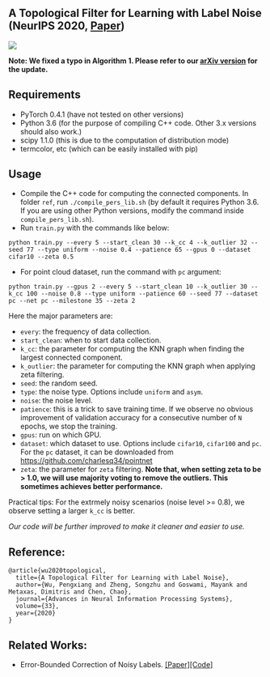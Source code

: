 ## A Topological Filter for Learning with Label Noise (NeurIPS 2020, [Paper](https://arxiv.org/pdf/2012.04835.pdf))

![](https://github.com/pxiangwu/TopoFilter/blob/master/figs/intro.png)

**Note: We fixed a typo in Algorithm 1. Please refer to our [arXiv version](https://arxiv.org/pdf/2012.04835.pdf) for the update.**

## Requirements
- PyTorch 0.4.1 (have not tested on other versions)
- Python 3.6 (for the purpose of compiling C++ code. Other 3.x versions should also work.)
- scipy 1.1.0 (this is due to the computation of distribution mode)
- termcolor, etc (which can be easily installed with pip)

## Usage
- Compile the C++ code for computing the connected components. In folder `ref`, run `./compile_pers_lib.sh` (by default it requires Python 3.6. If you are using other Python versions, modify the command inside `compile_pers_lib.sh`).
- Run `train.py` with the commands like below:
```
python train.py --every 5 --start_clean 30 --k_cc 4 --k_outlier 32 --seed 77 --type uniform --noise 0.4 --patience 65 --gpus 0 --dataset cifar10 --zeta 0.5
```
- For point cloud dataset, run the command with `pc` argument:
```
python train.py --gpus 2 --every 5 --start_clean 10 --k_outlier 30 --k_cc 100 --noise 0.8 --type uniform --patience 60 --seed 77 --dataset pc --net pc --milestone 35 --zeta 2
```
Here the major parameters are:
- `every`: the frequency of data collection.
- `start_clean`: when to start data collection.
- `k_cc`: the parameter for computing the KNN graph when finding the largest connected component.
- `k_outlier`: the parameter for computing the KNN graph when applying zeta filtering.
- `seed`: the random seed.
- `type`: the noise type. Options include `uniform` and `asym`.
- `noise`: the noise level.
- `patience`: this is a trick to save training time. If we observe no obvious improvement of validation accuracy for a consecutive number of `N` epochs, we stop the training.
- `gpus`: run on which GPU.
- `dataset`: which dataset to use. Options include `cifar10`, `cifar100` and `pc`. For the `pc` dataset, it can be downloaded from https://github.com/charlesq34/pointnet
- `zeta`: the parameter for `zeta` filtering. **Note that, when setting zeta to be > 1.0, we will use majority voting to remove the outliers. This sometimes achieves better performance.**

Practical tips: For the extrmely noisy scenarios (noise level >= 0.8), we observe setting a larger `k_cc` is better.

_Our code will be further improved to make it cleaner and easier to use._

## Reference:
```
@article{wu2020topological,
  title={A Topological Filter for Learning with Label Noise},
  author={Wu, Pengxiang and Zheng, Songzhu and Goswami, Mayank and Metaxas, Dimitris and Chen, Chao},
  journal={Advances in Neural Information Processing Systems},
  volume={33},
  year={2020}
}
```
## Related Works:

- Error-Bounded Correction of Noisy Labels. [[Paper]](https://arxiv.org/pdf/2011.10077.pdf)[[Code]](https://github.com/pingqingsheng/LRT)
